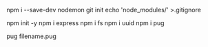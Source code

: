 npm i --save-dev nodemon
git init
echo 'node_modules/' >.gitignore

npm init -y
npm i express
npm i fs
npm i uuid
npm i pug

pug filename.pug